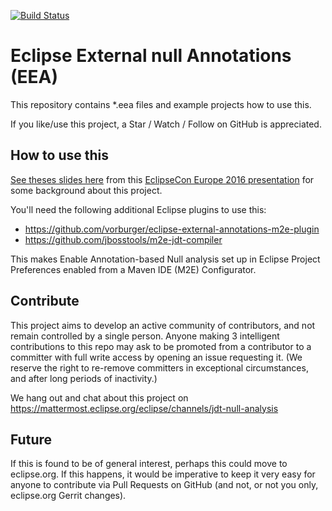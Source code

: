 [![Build Status](https://travis-ci.org/lastnpe/eclipse-null-eea-augments.svg)](https://travis-ci.org/lastnpe/eclipse-null-eea-augments)

# Eclipse External null Annotations (EEA)

This repository contains *.eea files and example projects how to use this.

If you like/use this project, a Star / Watch / Follow on GitHub is appreciated.


## How to use this

[See theses slides here](http://www.slideshare.net/mikervorburger/the-end-of-the-world-as-we-know-it-aka-your-last-nullpointerexception-1b-bugs) from this [EclipseCon Europe 2016 presentation](https://www.eclipsecon.org/europe2016/session/end-world-we-know-it-aka-your-last-nullpointerexception-1b-bugs) for some background about this project.

You'll need the following additional Eclipse plugins to use this:

* https://github.com/vorburger/eclipse-external-annotations-m2e-plugin
* https://github.com/jbosstools/m2e-jdt-compiler

This makes Enable Annotation-based Null analysis set up in Eclipse Project Preferences enabled from a Maven IDE (M2E) Configurator.



## Contribute

This project aims to develop an active community of contributors, and not remain controlled by a single person.  Anyone making 3 intelligent contributions to this repo may ask to be promoted from a contributor to a committer with full write access by opening an issue requesting it.  (We reserve the right to re-remove committers in exceptional circumstances, and after long periods of inactivity.)

We hang out and chat about this project on https://mattermost.eclipse.org/eclipse/channels/jdt-null-analysis


## Future

If this is found to be of general interest, perhaps this could move to eclipse.org.  If this happens, it would be imperative to keep it very easy for anyone to contribute via Pull Requests on GitHub (and not, or not you only, eclipse.org Gerrit changes).
